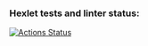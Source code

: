 ### Hexlet tests and linter status:
[![Actions Status](https://github.com/KepiWole/python-project-50/workflows/hexlet-check/badge.svg)](https://github.com/KepiWole/python-project-50/actions)